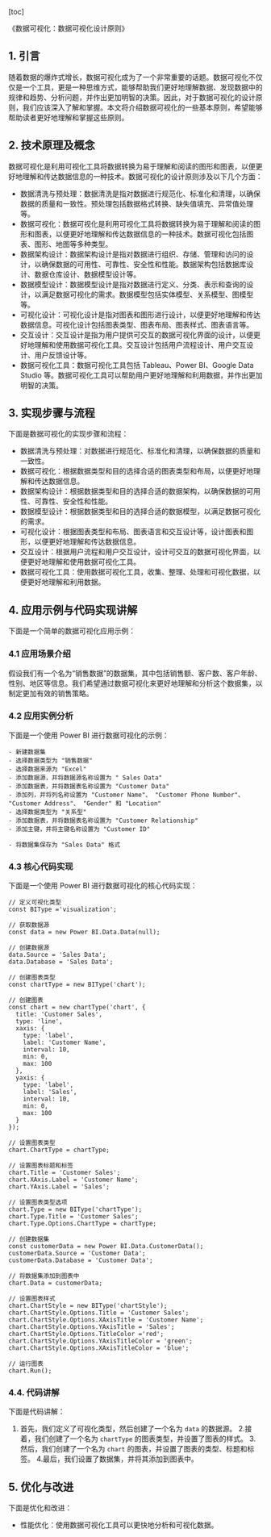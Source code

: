 
[toc]                    
                
                
《数据可视化：数据可视化设计原则》

## 1. 引言

随着数据的爆炸式增长，数据可视化成为了一个非常重要的话题。数据可视化不仅仅是一个工具，更是一种思维方式，能够帮助我们更好地理解数据、发现数据中的规律和趋势、分析问题，并作出更加明智的决策。因此，对于数据可视化的设计原则，我们应该深入了解和掌握。本文将介绍数据可视化的一些基本原则，希望能够帮助读者更好地理解和掌握这些原则。

## 2. 技术原理及概念

数据可视化是利用可视化工具将数据转换为易于理解和阅读的图形和图表，以便更好地理解和传达数据信息的一种技术。数据可视化的设计原则涉及以下几个方面：

- 数据清洗与预处理：数据清洗是指对数据进行规范化、标准化和清理，以确保数据的质量和一致性。预处理包括数据格式转换、缺失值填充、异常值处理等。
- 数据可视化：数据可视化是利用可视化工具将数据转换为易于理解和阅读的图形和图表，以便更好地理解和传达数据信息的一种技术。数据可视化包括图表、图形、地图等多种类型。
- 数据架构设计：数据架构设计是指对数据进行组织、存储、管理和访问的设计，以确保数据的可用性、可靠性、安全性和性能。数据架构包括数据库设计、数据仓库设计、数据模型设计等。
- 数据模型设计：数据模型设计是指对数据进行定义、分类、表示和查询的设计，以满足数据可视化的需求。数据模型包括实体模型、关系模型、图模型等。
- 可视化设计：可视化设计是指对图表和图形进行设计，以便更好地理解和传达数据信息。可视化设计包括图表类型、图表布局、图表样式、图表语言等。
- 交互设计：交互设计是指为用户提供可交互的数据可视化界面的设计，以便更好地理解和使用数据可视化工具。交互设计包括用户流程设计、用户交互设计、用户反馈设计等。
- 数据可视化工具：数据可视化工具包括 Tableau、Power BI、Google Data Studio 等。数据可视化工具可以帮助用户更好地理解和利用数据，并作出更加明智的决策。

## 3. 实现步骤与流程

下面是数据可视化的实现步骤和流程：

- 数据清洗与预处理：对数据进行规范化、标准化和清理，以确保数据的质量和一致性。
- 数据可视化：根据数据类型和目的选择合适的图表类型和布局，以便更好地理解和传达数据信息。
- 数据架构设计：根据数据类型和目的选择合适的数据架构，以确保数据的可用性、可靠性、安全性和性能。
- 数据模型设计：根据数据类型和目的选择合适的数据模型，以满足数据可视化的需求。
- 可视化设计：根据图表类型和布局、图表语言和交互设计等，设计图表和图形，以便更好地理解和传达数据信息。
- 交互设计：根据用户流程和用户交互设计，设计可交互的数据可视化界面，以便更好地理解和使用数据可视化工具。
- 数据可视化工具：使用数据可视化工具，收集、整理、处理和可视化数据，以便更好地理解和利用数据。

## 4. 应用示例与代码实现讲解

下面是一个简单的数据可视化应用示例：

### 4.1 应用场景介绍

假设我们有一个名为“销售数据”的数据集，其中包括销售额、客户数、客户年龄、性别、地区等信息。我们希望通过数据可视化来更好地理解和分析这个数据集，以制定更加有效的销售策略。

### 4.2 应用实例分析

下面是一个使用 Power BI 进行数据可视化的示例：

```
- 新建数据集
- 选择数据类型为 "销售数据"
- 选择数据来源为 "Excel"
- 添加数据源，并将数据源名称设置为 " Sales Data"
- 添加数据表，并将数据表名称设置为 "Customer Data"
- 添加列，并将列名称设置为 "Customer Name"、 "Customer Phone Number"、 "Customer Address"、 "Gender" 和 "Location"
- 选择数据类型为 "关系型"
- 添加数据表，并将数据表名称设置为 "Customer Relationship"
- 添加主键，并将主键名称设置为 "Customer ID"

- 将数据集保存为 "Sales Data" 格式

```

### 4.3 核心代码实现

下面是一个使用 Power BI 进行数据可视化的核心代码实现：

```
// 定义可视化类型
const BIType ='visualization';

// 获取数据源
const data = new Power BI.Data.Data(null);

// 创建数据源
data.Source = 'Sales Data';
data.Database = 'Sales Data';

// 创建图表类型
const chartType = new BIType('chart');

// 创建图表
const chart = new chartType('chart', {
  title: 'Customer Sales',
  type: 'line',
  xaxis: {
    type: 'label',
    label: 'Customer Name',
    interval: 10,
    min: 0,
    max: 100
  },
  yaxis: {
    type: 'label',
    label: 'Sales',
    interval: 10,
    min: 0,
    max: 100
  }
});

// 设置图表类型
chart.ChartType = chartType;

// 设置图表标题和标签
chart.Title = 'Customer Sales';
chart.XAxis.Label = 'Customer Name';
chart.YAxis.Label = 'Sales';

// 设置图表类型选项
chart.Type = new BIType('chartType');
chart.Type.Title = 'Customer Sales';
chart.Type.Options.ChartType = chartType;

// 创建数据集
const customerData = new Power BI.Data.CustomerData();
customerData.Source = 'Customer Data';
customerData.Database = 'Customer Data';

// 将数据集添加到图表中
chart.Data = customerData;

// 设置图表样式
chart.ChartStyle = new BIType('chartStyle');
chart.ChartStyle.Options.Title = 'Customer Sales';
chart.ChartStyle.Options.XAxisTitle = 'Customer Name';
chart.ChartStyle.Options.YAxisTitle = 'Sales';
chart.ChartStyle.Options.TitleColor ='red';
chart.ChartStyle.Options.YAxisTitleColor = 'green';
chart.ChartStyle.Options.XAxisTitleColor = 'blue';

// 运行图表
chart.Run();
```

### 4.4. 代码讲解

下面是代码讲解：

1. 首先，我们定义了可视化类型，然后创建了一个名为 `data` 的数据源。
2.接着，我们创建了一个名为 `chartType` 的图表类型，并设置了图表的样式。
3.然后，我们创建了一个名为 `chart` 的图表，并设置了图表的类型、标题和标签。
4.最后，我们设置了数据集，并将其添加到图表中。

## 5. 优化与改进

下面是优化和改进：

- 性能优化：使用数据可视化工具可以更快地分析和可视化数据。

